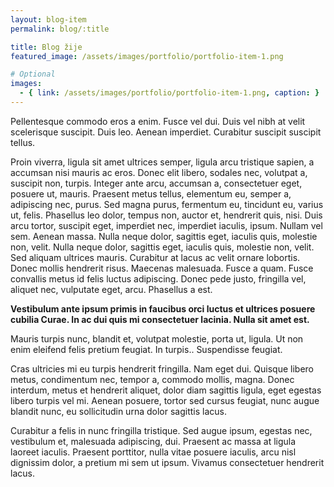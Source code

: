```yaml
---
layout: blog-item
permalink: blog/:title

title: Blog žije
featured_image: /assets/images/portfolio/portfolio-item-1.png

# Optional
images:
  - { link: /assets/images/portfolio/portfolio-item-1.png, caption: }
---
```

Pellentesque commodo eros a enim. Fusce vel dui. Duis vel nibh at velit scelerisque suscipit. Duis leo. Aenean imperdiet. Curabitur suscipit suscipit tellus.

Proin viverra, ligula sit amet ultrices semper, ligula arcu tristique sapien, a accumsan nisi mauris ac eros. Donec elit libero, sodales nec, volutpat a, suscipit non, turpis. Integer ante arcu, accumsan a, consectetuer eget, posuere ut, mauris. Praesent metus tellus, elementum eu, semper a, adipiscing nec, purus. Sed magna purus, fermentum eu, tincidunt eu, varius ut, felis. Phasellus leo dolor, tempus non, auctor et, hendrerit quis, nisi. Duis arcu tortor, suscipit eget, imperdiet nec, imperdiet iaculis, ipsum. Nullam vel sem. Aenean massa. Nulla neque dolor, sagittis eget, iaculis quis, molestie non, velit. Nulla neque dolor, sagittis eget, iaculis quis, molestie non, velit. Sed aliquam ultrices mauris. Curabitur at lacus ac velit ornare lobortis. Donec mollis hendrerit risus. Maecenas malesuada. Fusce a quam. Fusce convallis metus id felis luctus adipiscing. Donec pede justo, fringilla vel, aliquet nec, vulputate eget, arcu. Phasellus a est.

**Vestibulum ante ipsum primis in faucibus orci luctus et ultrices posuere cubilia Curae. In ac dui quis mi consectetuer lacinia. Nulla sit amet est.**

Mauris turpis nunc, blandit et, volutpat molestie, porta ut, ligula. Ut non enim eleifend felis pretium feugiat. In turpis.. Suspendisse feugiat.

Cras ultricies mi eu turpis hendrerit fringilla. Nam eget dui. Quisque libero metus, condimentum nec, tempor a, commodo mollis, magna. Donec interdum, metus et hendrerit aliquet, dolor diam sagittis ligula, eget egestas libero turpis vel mi. Aenean posuere, tortor sed cursus feugiat, nunc augue blandit nunc, eu sollicitudin urna dolor sagittis lacus.

Curabitur a felis in nunc fringilla tristique. Sed augue ipsum, egestas nec, vestibulum et, malesuada adipiscing, dui. Praesent ac massa at ligula laoreet iaculis. Praesent porttitor, nulla vitae posuere iaculis, arcu nisl dignissim dolor, a pretium mi sem ut ipsum. Vivamus consectetuer hendrerit lacus.
